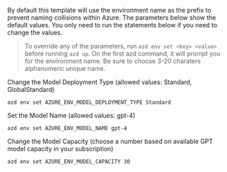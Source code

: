 By default this template will use the environment name as the prefix to prevent naming collisions within Azure. The parameters below show the default values. You only need to run the statements below if you need to change the values. 


> To override any of the parameters, run `azd env set <key> <value>` before running `azd up`. On the first azd command, it will prompt you for the environment name. Be sure to choose 3-20 charaters alphanumeric unique name. 

Change the Model Deployment Type (allowed values: Standard, GlobalStandard)

```shell
azd env set AZURE_ENV_MODEL_DEPLOYMENT_TYPE Standard
```

Set the Model Name (allowed values: gpt-4)

```shell
azd env set AZURE_ENV_MODEL_NAME gpt-4
```

Change the Model Capacity (choose a number based on available GPT model capacity in your subscription)

```shell
azd env set AZURE_ENV_MODEL_CAPACITY 30
```

